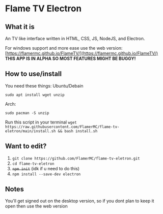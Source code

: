 # Flame TV Electron

## What it is
An TV like interface written in HTML, CSS, JS, NodeJS, and Electron.


For windows support and more ease use the web version: [https://flamermc.github.io/FlameTV/](https://flamermc.github.io/FlameTV/)
**THIS APP IS IN ALPHA SO MOST FEATURES MIGHT BE BUGGY!**
## How to use/install
You need these things:
Ubuntu/Debain

`sudo apt install wget unzip`

Arch:

`sudo pacman -S unzip`

Run this script in your terminal
`wget https://raw.githubusercontent.com/FlamerMC/flame-tv-eletron/main/install.sh && bash install.sh`
## Want to edit?
1. `git clone https://github.com/FlamerMC/flame-tv-eletron.git`
2. `cd flame-tv-eletron`
3. ~~`npm init`~~ (idk if u need to do this)
4. `npm install --save-dev electron`
## Notes
You'll get signed out on the desktop version, so if you dont plan to keep it open then use the web version
